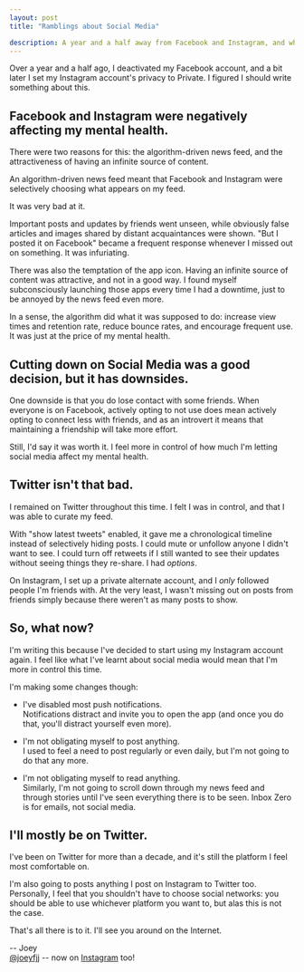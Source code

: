```yaml
---
layout: post
title: "Ramblings about Social Media"

description: A year and a half away from Facebook and Instagram, and why I'm headed back.
---
```


Over a year and a half ago, I deactivated my Facebook account, and a bit later I set my Instagram account's privacy to Private. I figured I should write something about this. 

## Facebook and Instagram were negatively affecting my mental health. 

There were two reasons for this: the algorithm-driven news feed, and the attractiveness of having an infinite source of content. 

An algorithm-driven news feed meant that Facebook and Instagram were selectively choosing what appears on my feed. 

It was very bad at it. 

Important posts and updates by friends went unseen, while obviously false articles and images shared by distant acquaintances were shown. "But I posted it on Facebook" became a frequent response whenever I missed out on something. It was infuriating. 

There was also the temptation of the app icon. Having an infinite source of content was attractive, and not in a good way. I found myself subconsciously launching those apps every time I had a downtime, just to be annoyed by the news feed even more. 

In a sense, the algorithm did what it was supposed to do: increase view times and retention rate, reduce bounce rates, and encourage frequent use. It was just at the price of my mental health.

## Cutting down on Social Media was a good decision, but it has downsides. 

One downside is that you do lose contact with some friends. When everyone is on Facebook, actively opting to not use does mean actively opting to connect less with friends, and as an introvert it means that maintaining a friendship will take more effort. 

Still, I'd say it was worth it. I feel more in control of how much I'm letting social media affect my mental health. 

## Twitter isn't that bad.

I remained on Twitter throughout this time. I felt I was in control, and that I was able to curate my feed. 

With "show latest tweets" enabled, it gave me a chronological timeline instead of selectively hiding posts. I could mute or unfollow anyone I didn't want to see. I could turn off retweets if I still wanted to see their updates without seeing things they re-share. I had *options*. 

On Instagram, I set up a private alternate account, and I *only* followed people I'm friends with. At the very least, I wasn't missing out on posts from friends simply because there weren't as many posts to show.

## So, what now? 

I'm writing this because I've decided to start using my Instagram account again. I feel like what I've learnt about social media would mean that I'm more in control this time. 

I'm making some changes though: 

* I've disabled most push notifications.  
Notifications distract and invite you to open the app (and once you do that, you'll distract yourself even more). 

* I'm not obligating myself to post anything.  
I used to feel a need to post regularly or even daily, but I'm not going to do that any more. 

* I'm not obligating myself to read anything.  
Similarly, I'm not going to scroll down through my news feed and through stories until I've seen everything there is to be seen. Inbox Zero is for emails, not social media. 

## I'll mostly be on Twitter.  

I've been on Twitter for more than a decade, and it's still the platform I feel most comfortable on. 

I'm also going to posts anything I post on Instagram to Twitter too. Personally, I feel that you shouldn't have to choose social networks: you should be able to use whichever platform you want to, but alas this is not the case. 

That's all there is to it. I'll see you around on the Internet. 

-- Joey  
[@joeyfjj](https://twitter.com/joeyfjj) -- now on [Instagram](https://www.instagram.com/joeyfjj) too!